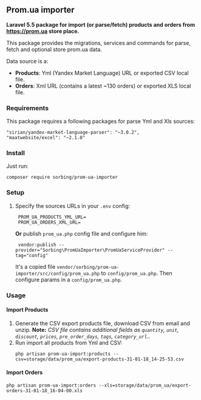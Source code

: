 ## Prom.ua importer

**Laravel 5.5 package for import (or parse/fetch) products and orders from https://prom.ua store place.**

This package provides the migrations, services and commands for parse, fetch and optional store prom.ua data.

Data source is a:

- **Products**: Yml (Yandex Market Language) URL or exported CSV local file.
- **Orders**: Xml URL (contains a latest ~130 orders) or exported XLS local file.

### Requirements

This package requires a following packages for parse Yml and Xls sources:

    "sirian/yandex-market-language-parser": "~3.0.2",
    "maatwebsite/excel": "~2.1.0"

### Install

Just run:

    composer require sorbing/prom-ua-importer

### Setup

1. Specify the sources URLs in your `.env` config:

        PROM_UA_PRODUCTS_YML_URL=
        PROM_UA_ORDERS_XML_URL= 

    **Or** publish `prom_ua.php` config file and configure him:
    
        vendor:publish --provider="Sorbing\PromUaImporter\PromUaServiceProvider" --tag="config"
    
    It's a copied file `vendor/sorbing/prom-ua-importer/src/config/prom_ua.php` to `config/prom_ua.php`.
    Then configure params in a `config/prom_ua.php`.

### Usage

#### Import Products

1. Generate the CSV export products file, download CSV from email and unzip.
    **Note:** *CSV file contains additional fields as `quantity`, `unit`, `discount`, `prices`, `pre_order_days`, `tags`, `category_url`..*
2. Run import all products from Yml and CSV:
    ```
    php artisan prom-ua-import:products --csv=storage/data/prom_ua/export-products-31-01-18_14-25-53.csv
    ```
    
#### Import Orders

    php artisan prom-ua-import:orders --xls=storage/data/prom_ua/export-orders-31-01-18_16-04-00.xls


